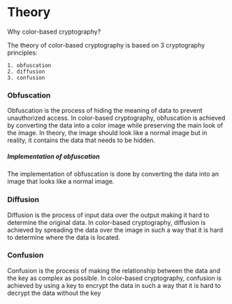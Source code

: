 # Theory

Why color-based cryptography?

The theory of color-based cryptography is based on 3 cryptography principles:

    1. obfuscation
    2. diffusion
    3. confusion

### Obfuscation

Obfuscation is the process of hiding the meaning of data to prevent unauthorized access. In color-based cryptography, obfuscation is achieved by converting the data into a color image while preserving the main look of the image. In theory, the image should look like a normal image but in reality, it contains the data that needs to be hidden.

##### Implementation of obfuscation

The implementation of obfuscation is done by converting the data into an image that looks like a normal image.

### Diffusion

Diffusion is the process of input data over the output making it hard to determine the original data. In color-based cryptography, diffusion is achieved by spreading the data over the image in such a way that it is hard to determine where the data is located.

### Confusion

Confusion is the process of making the relationship between the data and the key as complex as possible. In color-based cryptography, confusion is achieved by using a key to encrypt the data in such a way that it is hard to decrypt the data without the key
